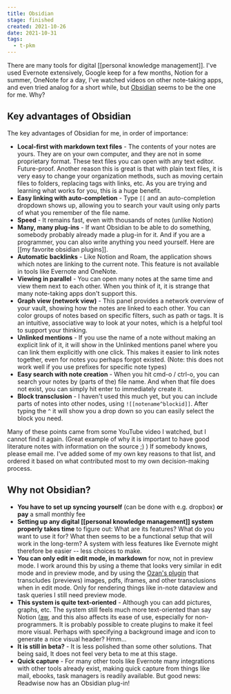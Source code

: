 ```yaml
---
title: Obsidian
stage: finished
created: 2021-10-26
date: 2021-10-31
tags:
  - t-pkm
---
```


There are many tools for digital [[personal knowledge management]]. I've used Evernote extensively, Google keep for a few months, Notion for a summer, OneNote for a day, I've watched videos on other note-taking apps, and even tried analog for a short while, but [Obsidian](https://obsidian.md/)  seems to be the one for me. Why?

## Key advantages of Obsidian
The key advantages of Obsidian for me, in order of importance:
- **Local-first with markdown text files** - The contents of your notes are yours. They are on your own computer, and they are not in some proprietary format. These text files you can open with any text editor. Future-proof. Another reason this is great is that with plain text files, it is very easy to change your organization methods, such as moving certain files to folders, replacing tags with links, etc. As you are trying and learning what works for you, this is a huge benefit.
- **Easy linking with auto-completion** - Type `[[` and an auto-completion dropdown shows up, allowing you to search your vault using only parts of what you remember of the file name.
- **Speed** - It remains fast, even with thousands of notes (unlike Notion)
- **Many, many plug-ins** - If want Obsidian to be able to do something, somebody probably already made a plug-in for it. And if you are a programmer, you can also write anything you need yourself. Here are [[my favorite obsidian plugins]].
- **Automatic backlinks** - Like Notion and Roam, the application shows which notes are linking to the current note. This feature is not available in tools like Evernote and OneNote.
- **Viewing in parallel** - You can open many notes at the same time and view them next to each other. When you think of it, it is strange that many note-taking apps don't support this.
- **Graph view (network view)** - This panel provides a network overview of your vault, showing how the notes are linked to each other. You can color groups of notes based on specific filters, such as path or tags. It is an intuitive, associative way to look at your notes, which is a helpful tool to support your thinking.
- **Unlinked mentions** - If you use the name of a note without making an explicit link of it, it will show in the Unlinked mentions panel where you can link them explicitly with one click. This makes it easier to link notes together, even for notes you perhaps forgot existed. (Note: this does not work well if you use prefixes for specific note types)
- **Easy search with note creation** - When you hit cmd-o / ctrl-o, you can search your notes by (parts of the) file name. And when that file does not exist, you can simply hit enter to immediately create it.
- **Block transclusion** - I haven't used this much yet, but you can include parts of notes into other nodes, using `![[notename^blockid]]`. After typing the `^` it will show you a drop down so you can easily select the block you need.

Many of these points came from some YouTube video I watched, but I cannot find it again. (Great example of why it is important to have good literature notes with information on the source ;) ) If somebody knows, please email me.
I've added some of my own key reasons to that list, and ordered it based on what contributed most to my own decision-making process.

## Why not Obsidian?
- **You have to set up syncing yourself** (can be done with e.g. dropbox) **or pay** a small monthly fee
- **Setting up any digital [[personal knowledge management]] system properly takes time** to figure out:  What are its features? What do you want to use it for? What then seems to be a functional setup that will work in the long-term? A system with less features like Evernote might therefore be easier -- less choices to make.
- **You can only edit in edit mode, in markdown** for now, not in preview mode. I work around this by using a theme that looks very similar in edit mode and in preview mode, and by using the [Ozan's plugin](https://github.com/ozntel/oz-image-in-editor-obsidian) that transcludes (previews) images, pdfs, iframes, and other transclusions when in edit mode. Only for rendering things like in-note dataview and task queries I still need preview mode.
- **This system is quite text-oriented** - Although you can add pictures, graphs, etc. The system still feels much more text-oriented than say Notion ([aw](https://www.reddit.com/r/Notion/comments/i8tz0p/notion_dashboard/), and this also affects its ease of use, especially for non-programmers. It is probably possible to create plugins to make it feel more visual. Perhaps with specifying a background image and icon to generate a nice visual header? Hmm...
- **It is still in beta?** - It is less polished than some other solutions. That being said, It does not feel very beta to me at this stage.
- **Quick capture** - For many other tools like Evernote many integrations with other tools already exist, making quick capture from things like mail, ebooks, task managers is readily available. But good news: Readwise now has an Obsidian plug-in!